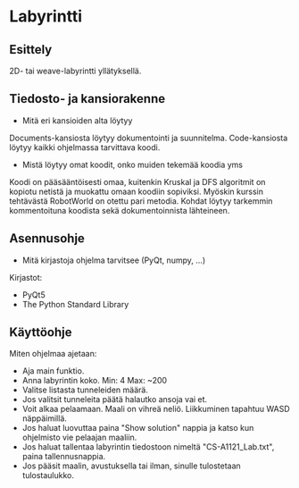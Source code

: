 # Labyrintti

## Esittely
2D- tai weave-labyrintti yllätyksellä.

## Tiedosto- ja kansiorakenne

  - Mitä eri kansioiden alta löytyy

  Documents-kansiosta löytyy dokumentointi ja suunnitelma. Code-kansiosta löytyy kaikki ohjelmassa tarvittava koodi.
  - Mistä löytyy omat koodit, onko muiden tekemää koodia yms

  Koodi on pääsääntöisesti omaa, kuitenkin Kruskal ja DFS algoritmit on kopiotu netistä ja muokattu omaan koodiin sopiviksi. Myöskin kurssin tehtävästä RobotWorld on otettu pari metodia. Kohdat löytyy tarkemmin kommentoituna koodista sekä dokumentoinnista lähteineen.


## Asennusohje

  - Mitä kirjastoja ohjelma tarvitsee (PyQt, numpy, ...)

Kirjastot:
- PyQt5
- The Python Standard Library

## Käyttöohje

  Miten ohjelmaa ajetaan:

  - Aja main funktio.
  - Anna labyrintin koko. Min: 4 Max: ~200
  - Valitse listasta tunneleiden määrä.
  - Jos valitsit tunneleita päätä halautko ansoja vai et.
  - Voit alkaa pelaamaan. Maali on vihreä neliö. Liikkuminen tapahtuu WASD näppäimillä.
  - Jos haluat luovuttaa paina "Show solution" nappia ja katso kun ohjelmisto vie pelaajan maaliin.
  - Jos haluat tallentaa labyrintin tiedostoon nimeltä "CS-A1121_Lab.txt", paina tallennusnappia.
  - Jos pääsit maalin, avustuksella tai ilman, sinulle tulostetaan tulostaulukko.
  
